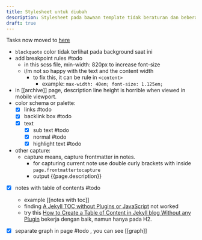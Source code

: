 ```yaml
---
title: Stylesheet untuk diubah
description: Stylesheet pada bawaan template tidak beraturan dan beberapa class yang ingin dikostumisasi
draft: true
---
```


Tasks now moved to [here](obsidian://open?vault=01%20Minimalist%20Notes&file=50%20Journals%2F2023%2F02%2F230209)

- `blockquote` color tidak terlihat pada background saat ini
- add breakpoint rules #todo 
	- in this scss file, min-width: 820px to increase font-size
	- i/m not so happy with the text and the content width
		- to fix this, it can be rule in `<content>`
			- example: ```max-width: 40em; font-size: 1.125em;```
- in [[archive]] page, description line height is horrible when viewed in mobile viewport.
- color schema or palette:
	- [x] links #todo
	- [x] backlink box #todo 
	- [x] text
		- [x] sub text #todo 
		- [x] normal #todo
		- [x] highlight text #todo 
- other capture:
	- capture means, capture frontmatter in notes.
		- for capturing current note use double curly brackets with inside `page.frontmattertocapture`
		- output {{page.description}}
- [x] notes with table of contents #todo 
	- example [[notes with toc]]
	- finding [A Jekyll TOC without Plugins or JavaScript](https://allejo.io/blog/a-jekyll-toc-without-plugins-or-javascript/) not worked
	- try this [How to Create a Table of Content in Jekyll blog Without any Plugin](https://ranvir.xyz/blog/creating-table-of-content-in-jekyll-blog-without-plugin/#conclusion) bekerja dengan baik, namun hanya pada H2.
- [x] separate graph in page #todo , you can see [[graph]]

